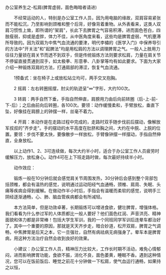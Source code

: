 办公室养生之-松肩(脾胃虚弱，面色晦暗者请进)

　　不经常运动的人，特别是办公室工作人员，因为用电脑的缘故，双肩容易紧张而不能松沉，乃至影响到颈椎和整个后背，好像背着重物。从外表看来，这类人双肩习惯性上耸，即所谓的"架肩"，长此下去脾胃之气容易积滞，进而面色苍白，四肢瘦弱，抑或是虚胖，体力不佳，从中医角度来看，这些均是脾胃虚弱，气机壅滞所导致的。因为双肩为中焦气血流通的要津，明代李橚的《医学入门》中保养导引的方法中"开关法"和"起脾法"均是用松肩的方法以调理脾胃之气。一般人上肢用力往往力量锁在肩关节而透不到双手，但是传统锻炼方法则要求松肩，力量在肩关节不停留直接贯通到双手，如太极拳、形意拳、八卦掌等均有如此要求。下面为大家介绍一种锻炼双肩的方法，打通肩部的滞涩，恢复气血流通。

　　1预备式：坐在椅子上或放松站立均可，两手交叉抱胸。

　　2 摇肩：左右转圈摇摆，肘尖的轨迹呈"∞"字形，大约100次。

　　3 转肩：两手自然下垂，手指自然伸直，肩膀用力由后向前转圈（后-上-前-下-后）；之后由前向后转圈，各100次。要领：动作缓慢柔和，手臂放松，垂直下坠，好像挂在肩膀上的钟摆一样，丝毫不着力。

　　4 开肩：本动作是在走路过程中完成的，走路时双手随步伐前后摆动，像解放军叔叔的"齐步走"。手的摆动的水平高度在肚脐和胸之间，大约在中脘、上脘的位置。要领：步伐不要太快，要像散步一样放松，手臂像钟摆一样摆动，手指自然伸直，全身放松。

　　以上动作1、2、3可连续做，每次大约半小时，适合于办公室工作人员疲劳时缓解压力，放松身心。动作4可在上下班走路时做，每次最好持续半小时。

　　动作效应：

　　锻炼一般在10分钟后就会感觉肩关节周围发热，30分钟后会感到整个背部包括颈椎，都会有温热的感觉，说明通过运动阳经气血通畅，颈椎、肩周、失眠、头痛等疾病会得到缓解。在做动作半小时后，手指会有温暖而柔软的感觉，说明手三阴经逐渐通畅，心、肺、脑血管疾病都会有所减轻。

　　本方法简单，但是功效卓著，长期锻炼可以增进食欲，健壮脾胃，增强体格。我们看看为什么参过军的人体质都比一般人要好？他们面色红润、声音洪亮、精神面貌和体力都是非常棒！包括大学生军训，我的一个同班同学军训后连晕车都治好了。其中一个重要的原因，那就是天天齐步走，暗合妙道，松开双肩，脾胃之气调畅，中焦脾胃是后天之本，它一旦强壮，自然有病祛病无病强身了。晕车本是脾胃病，用这种方法治疗自然会收到良好的效果。

　　小建议：办公室工作人员，精神压力比较大，工作长时期不活动，难免心情郁闷，进而影响脾胃功能，食欲不振，消化不良，面色萎黄，睡眠不香。遇到这种情况，您可以在饭前饭后、睡觉之前花十分钟做一下松肩，使气血运行通畅，如果持之以恒，
